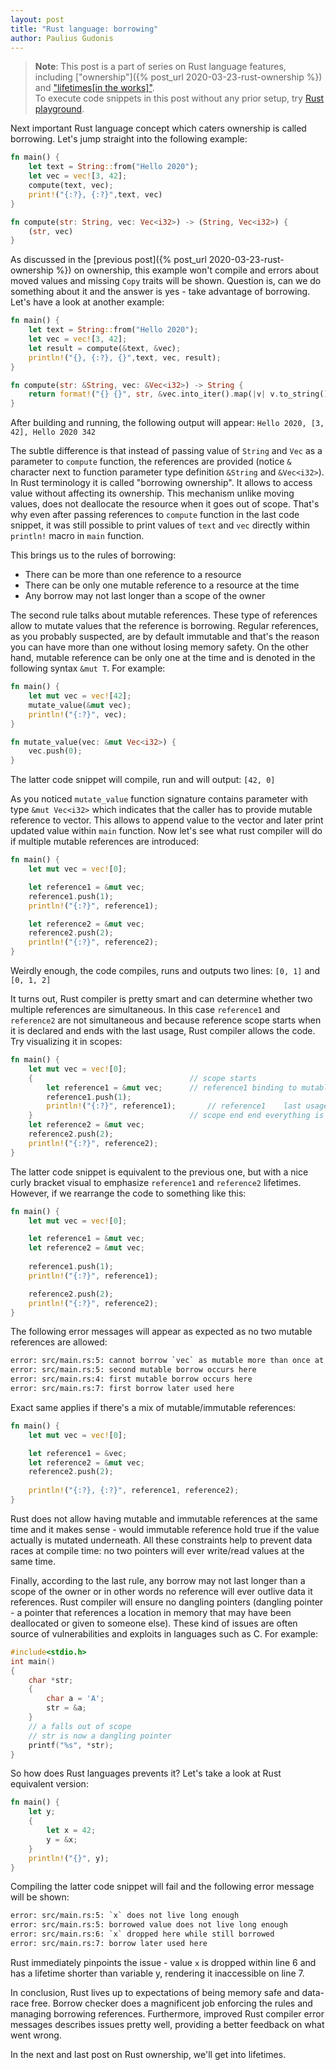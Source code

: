 ```yaml
---
layout: post
title: "Rust language: borrowing"
author: Paulius Gudonis
---
```


> **Note**: This post is a part of series on Rust language features, including ["ownership"]({% post_url 2020-03-23-rust-ownership %}) and ["lifetimes[in the works]"]().  
> To execute code snippets in this post without any prior setup, try [Rust playground](https://play.rust-lang.org).

Next important Rust language concept which caters ownership is called borrowing. Let's jump straight into the following example:

```rust
fn main() {
	let text = String::from("Hello 2020");
	let vec = vec![3, 42];
	compute(text, vec);
	print!("{:?}, {:?}",text, vec)
}

fn compute(str: String, vec: Vec<i32>) -> (String, Vec<i32>) {
	(str, vec)
}
```

As discussed in the [previous post]({% post_url 2020-03-23-rust-ownership %}) on ownership, this example won't compile and errors about moved values and missing `Copy` traits will be shown. Question is, can we do something about it and the answer is yes - take advantage of borrowing. Let's have a look at another example:

```rust
fn main() {
	let text = String::from("Hello 2020");
	let vec = vec![3, 42];
	let result = compute(&text, &vec);
	println!("{}, {:?}, {}",text, vec, result);
}

fn compute(str: &String, vec: &Vec<i32>) -> String {
	return format!("{} {}", str, &vec.into_iter().map(|v| v.to_string()).collect::<String>());
}
```

After building and running, the following output will appear: `Hello 2020, [3, 42], Hello 2020 342`

The subtle difference is that instead of passing value of `String` and `Vec` as a parameter to `compute` function, the references are provided (notice `&` character next to function parameter type definition `&String` and `&Vec<i32>`). In Rust terminology it is called "borrowing ownership". It allows to access value without affecting its ownership. This mechanism unlike moving values, does not deallocate the resource when it goes out of scope. That's why even after passing references to `compute` function in the last code snippet, it was still possible to print values of `text` and `vec` directly within `println!` macro in `main` function.

This brings us to the rules of borrowing:
* There can be more than one reference to a resource
* There can be only one mutable reference to a resource at the time
* Any borrow may not last longer than a scope of the owner

The second rule talks about mutable references. These type of references allow to mutate values that the reference is borrowing. Regular references, as you probably suspected, are by default immutable and that's the reason you can have more than one without losing memory safety. On the other hand, mutable reference can be only one at the time and is denoted in the following syntax `&mut T`. For example:

```rust
fn main() {
	let mut vec = vec![42];
	mutate_value(&mut vec);
	println!("{:?}", vec);
}

fn mutate_value(vec: &mut Vec<i32>) {
	vec.push(0);
}
```

The latter code snippet will compile, run and will output: `[42, 0]`

As you noticed `mutate_value` function signature contains parameter with type `&mut Vec<i32>` which indicates that the caller has to provide mutable reference to vector. This allows to append value to the vector and later print updated value within `main` function. Now let's see what rust compiler will do if multiple mutable references are introduced:

```rust
fn main() {
	let mut vec = vec![0];

	let reference1 = &mut vec;
	reference1.push(1);
	println!("{:?}", reference1);

	let reference2 = &mut vec;
	reference2.push(2);
	println!("{:?}", reference2);
}
```

Weirdly enough, the code compiles, runs and outputs two lines: `[0, 1]` and `[0, 1, 2]`

It turns out, Rust compiler is pretty smart and can determine whether two multiple references are simultaneous. In this case `reference1` and `reference2` are not simultaneous and because reference scope starts when it is declared and ends with the last usage, Rust compiler allows the code. Try visualizing it in scopes:

```rust
fn main() {
	let mut vec = vec![0];
	{									// scope starts
		let reference1 = &mut vec;		// reference1 binding to mutable vector is created
		reference1.push(1);
		println!("{:?}", reference1);		// reference1	 last usage
	}									// scope end end everything is deallocated
	let reference2 = &mut vec;
	reference2.push(2);
	println!("{:?}", reference2);
}
```

The latter code snippet is equivalent to the previous one, but with a nice curly bracket visual to emphasize `reference1` and `reference2` lifetimes. However, if we rearrange the code to something like this:

```rust
fn main() {
	let mut vec = vec![0];

	let reference1 = &mut vec;
	let reference2 = &mut vec;
	
	reference1.push(1);
	println!("{:?}", reference1);

	reference2.push(2);
	println!("{:?}", reference2);
}
```

The following error messages will appear as expected as no two mutable references are allowed:

```html
error: src/main.rs:5: cannot borrow `vec` as mutable more than once at a time
error: src/main.rs:5: second mutable borrow occurs here
error: src/main.rs:4: first mutable borrow occurs here
error: src/main.rs:7: first borrow later used here
```

Exact same applies if there's a mix of mutable/immutable references:

```rust
fn main() {
	let mut vec = vec![0];

	let reference1 = &vec;
	let reference2 = &mut vec;
	reference2.push(2);
	
	println!("{:?}, {:?}", reference1, reference2);
}
```

Rust does not allow having mutable and immutable references at the same time and it makes sense - would immutable reference hold true if the value actually is mutated underneath. All these constraints help to prevent data races at compile time: no two pointers will ever write/read values at the same time.

Finally, according to the last rule, any borrow may not last longer than a scope of the owner or in other words no reference will ever outlive data it references. Rust compiler will ensure no dangling pointers (dangling pointer - a pointer that references a location in memory that may have been deallocated or given to someone else). These kind of issues are often source of vulnerabilities and exploits in languages such as C. For example:

```c
#include<stdio.h>  
int main()  
{  
    char *str;  
    {  
        char a = 'A';  
        str = &a;  
    }  
    // a falls out of scope   
    // str is now a dangling pointer   
    printf("%s", *str);  
}  
```

So how does Rust languages prevents it? Let's take a look at Rust equivalent version:

```rust
fn main() {
	let y;
	{
		let x = 42;
		y = &x;
	}
	println!("{}", y);
}
```

Compiling the latter code snippet will fail and the following error message will be shown:

```html
error: src/main.rs:5: `x` does not live long enough
error: src/main.rs:5: borrowed value does not live long enough
error: src/main.rs:6: `x` dropped here while still borrowed
error: src/main.rs:7: borrow later used here
```

Rust immediately pinpoints the issue - value `x` is dropped within line 6 and has a lifetime shorter than variable y, rendering it inaccessible on line 7.

In conclusion, Rust lives up to expectations of being memory safe and data-race free. Borrow checker does a magnificent job enforcing the rules and managing borrowing references. Furthermore, improved Rust compiler error messages describes issues pretty well, providing a better feedback on what went wrong.

In the next and last post on Rust ownership, we'll get into lifetimes.